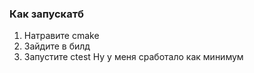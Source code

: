 ### Как запускатб
1. Натравите cmake
2. Зайдите в билд
3. Запустите ctest
Ну у меня сработало как минимум